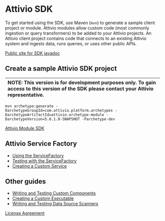 # Attivio SDK

To get started using the SDK, use Maven \(`mvn`\) to generate a sample client project or module. Attivio modules allow custom code \(most commonly ingestion or query transformers\) to be added to your Attivio projects. An Attivio client project contains code that connects to an existing Attivio system and ingests data, runs queries, or uses other public APIs.

[Public site for SDK javadoc](https://attivio.github.io/sdk-5.5-javadoc/index.html)

## Create a sample Attivio SDK project

| NOTE: This version is for development purposes only. To gain access to this version of the SDK please contact your Attivio representative. |
| :--- |


```text
mvn archetype:generate -DarchetypeGroupId=com.attivio.platform.archetypes -DarchetypeArtifactId=attivio-archetype-module -DarchetypeVersion=5.6.1.0-SNAPSHOT -Parchetype-dev
```

[Attivio Module SDK](attivio_module_sdk.md)

## Attivio Service Factory

* [Using the ServiceFactory](service_factory.md)
* [Testing with the ServiceFactory](testing_service_factory.md)
* [Creating a Custom Service](creating_a_custom_service.md)

## Other guides

* [Writing and Testing Custom Components](writing_and_testing_components.md)
* [Creating a Custom Executable](creating_a_custom_executable.md)
* [Writing and Testing Data Source Scanners](writing_and_testing_scanners.md)

[License Agreement](license.md)


